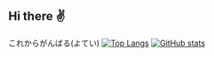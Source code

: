## Hi there ✌
これからがんばる(よてい)
[![Top Langs](https://github-readme-stats.vercel.app/api/top-langs/?username=3fuuuu&hide=c,makefile,assembly)](https://github.com/anuraghazra/github-readme-stats)
[![GitHub stats](https://github-readme-stats.vercel.app/api?username=3fuuuu&show_icons=true)](https://github.com/anuraghazra/github-readme-stats)
